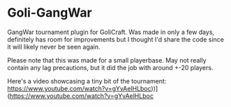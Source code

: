 # Goli-GangWar
GangWar tournament plugin for GoliCraft. Was made in only a few days, definitely has room for improvements but I thought I'd share the code since it will likely never be seen again.

Please note that this was made for a small playerbase. May not really contain any lag precautions, but it did the job with around +-20 players.

Here's a video showcasing a tiny bit of the tournament:<br>
https://www.youtube.com/watch?v=gYvAelHLboc))](https://www.youtube.com/watch?v=gYvAelHLboc

